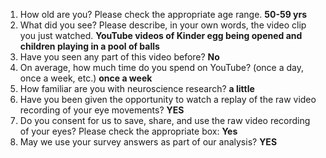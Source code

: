 1. How old are you? Please check the appropriate age range. **50-59 yrs**  
2. What did you see? Please describe, in your own words, the video clip you just watched. **YouTube videos of Kinder egg being opened and children playing in a pool of balls**  
3. Have you seen any part of this video before? **No**  
4. On average, how much time do you spend on YouTube? (once a day, once a week, etc.) **once a week**  
5. How familiar are you with neuroscience research? **a little**  
6. Have you been given the opportunity to watch a replay of the raw video recording of your eye movements? **YES**  
7. Do you consent for us to save, share, and use the raw video recording of your eyes? Please check the appropriate box: **Yes**  
8. May we use your survey answers as part of our analysis? **YES**  
